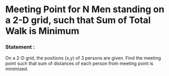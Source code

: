 Meeting Point for N Men standing on a 2-D grid, such that Sum of Total Walk is Minimum
================

<h3>
Statement :
</h3>
On a 2-D grid, the positions (x,y) of 3 persons are given. 
Find the meeting point such that sum of distances of each 
person from meeting point is minimized.